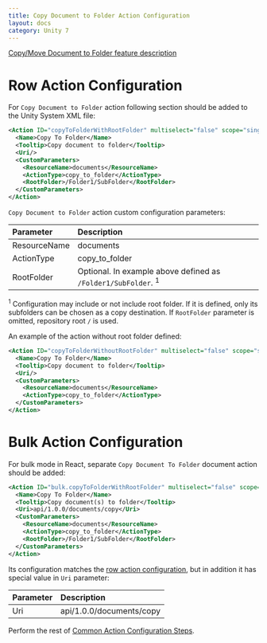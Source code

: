 ```yaml
---
title: Copy Document to Folder Action Configuration
layout: docs
category: Unity 7
---
```

[Copy/Move Document to Folder feature description](../../features/document-management/copy-move-document-to-folder.md)

# Row Action Configuration

For `Copy Document to Folder` action following section should be added to the Unity System XML file:

```xml
<Action ID="copyToFolderWithRootFolder" multiselect="false" scope="single" type="toolbar">
  <Name>Copy To Folder</Name>
  <Tooltip>Copy document to folder</Tooltip>
  <Uri/>
  <CustomParameters>
    <ResourceName>documents</ResourceName>
    <ActionType>copy_to_folder</ActionType>
    <RootFolder>/Folder1/SubFolder</RootFolder>
  </CustomParameters>
</Action>
```

`Copy Document to Folder` action custom configuration parameters:

| Parameter   | Description |
|:------------|:------------|
|ResourceName | documents   |
|ActionType   | copy_to_folder |
|RootFolder   | Optional. In example above defined as `/Folder1/SubFolder`. <sup>1</sup>|

<sup>1</sup> Configuration may include or not include root folder. If it is defined, only its subfolders can be chosen as a copy destination. If `RootFolder` parameter is omitted, repository root `/` is used.

An example of the action without root folder defined:

```xml
<Action ID="copyToFolderWithoutRootFolder" multiselect="false" scope="single" type="toolbar">
  <Name>Copy To Folder</Name>
  <Tooltip>Copy document to folder</Tooltip>
  <Uri/>
  <CustomParameters>
    <ResourceName>documents</ResourceName>
    <ActionType>copy_to_folder</ActionType>
  </CustomParameters>
</Action>
```

# Bulk Action Configuration

For bulk mode in React, separate `Copy Document To Folder` document action should be added: 

```xml
<Action ID="bulk.copyToFolderWithRootFolder" multiselect="false" scope="single" type="toolbar">
  <Name>Copy To Folder</Name>
  <Tooltip>Copy document(s) to folder</Tooltip>
  <Uri>api/1.0.0/documents/copy</Uri>
  <CustomParameters>
    <ResourceName>documents</ResourceName>
    <ActionType>copy_to_folder</ActionType>
    <RootFolder>/Folder1/SubFolder</RootFolder>
  </CustomParameters>
</Action>
```

Its configuration matches the [row action configuration](#row-action-configuration), but in addition it has special value in `Uri` parameter:

| Parameter   | Description |
|:------------|:------------|
|Uri          | api/1.0.0/documents/copy |

Perform the rest of [Common Action Configuration Steps](../actions.md#common-actions-configuration-steps).